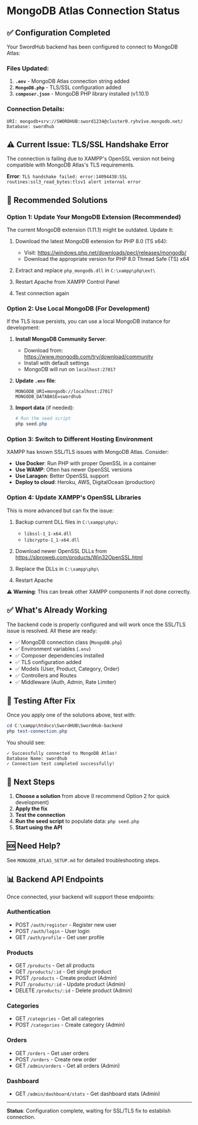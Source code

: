 # MongoDB Atlas Connection Status

## ✅ Configuration Completed

Your SwordHub backend has been configured to connect to MongoDB Atlas:

### Files Updated:
1. **`.env`** - MongoDB Atlas connection string added
2. **`MongoDB.php`** - TLS/SSL configuration added
3. **`composer.json`** - MongoDB PHP library installed (v1.10.1)

### Connection Details:
```
URI: mongodb+srv://SWORDHUB:sword1234@cluster0.ryhv1ve.mongodb.net/
Database: swordhub
```

## ⚠️ Current Issue: TLS/SSL Handshake Error

The connection is failing due to XAMPP's OpenSSL version not being compatible with MongoDB Atlas's TLS requirements.

**Error**: `TLS handshake failed: error:14094438:SSL routines:ssl3_read_bytes:tlsv1 alert internal error`

## 🔧 Recommended Solutions

### Option 1: Update Your MongoDB Extension (Recommended)

The current MongoDB extension (1.11.1) might be outdated. Update it:

1. Download the latest MongoDB extension for PHP 8.0 (TS x64):
   - Visit: https://windows.php.net/downloads/pecl/releases/mongodb/
   - Download the appropriate version for PHP 8.0 Thread Safe (TS) x64

2. Extract and replace `php_mongodb.dll` in `C:\xampp\php\ext\`

3. Restart Apache from XAMPP Control Panel

4. Test connection again

### Option 2: Use Local MongoDB (For Development)

If the TLS issue persists, you can use a local MongoDB instance for development:

1. **Install MongoDB Community Server**:
   - Download from: https://www.mongodb.com/try/download/community
   - Install with default settings
   - MongoDB will run on `localhost:27017`

2. **Update `.env` file**:
   ```
   MONGODB_URI=mongodb://localhost:27017
   MONGODB_DATABASE=swordhub
   ```

3. **Import data** (if needed):
   ```powershell
   # Run the seed script
   php seed.php
   ```

### Option 3: Switch to Different Hosting Environment

XAMPP has known SSL/TLS issues with MongoDB Atlas. Consider:

- **Use Docker**: Run PHP with proper OpenSSL in a container
- **Use WAMP**: Often has newer OpenSSL versions
- **Use Laragon**: Better OpenSSL support
- **Deploy to cloud**: Heroku, AWS, DigitalOcean (production)

### Option 4: Update XAMPP's OpenSSL Libraries

This is more advanced but can fix the issue:

1. Backup current DLL files in `C:\xampp\php\`:
   - `libssl-1_1-x64.dll`
   - `libcrypto-1_1-x64.dll`

2. Download newer OpenSSL DLLs from https://slproweb.com/products/Win32OpenSSL.html

3. Replace the DLLs in `C:\xampp\php\`

4. Restart Apache

⚠️ **Warning**: This can break other XAMPP components if not done correctly.

## ✅ What's Already Working

The backend code is properly configured and will work once the SSL/TLS issue is resolved. All these are ready:

- ✅ MongoDB connection class (`MongoDB.php`)
- ✅ Environment variables (`.env`)
- ✅ Composer dependencies installed
- ✅ TLS configuration added
- ✅ Models (User, Product, Category, Order)
- ✅ Controllers and Routes
- ✅ Middleware (Auth, Admin, Rate Limiter)

## 🧪 Testing After Fix

Once you apply one of the solutions above, test with:

```powershell
cd C:\xampp\htdocs\SwordHUB\SwordHub-backend
php test-connection.php
```

You should see:
```
✓ Successfully connected to MongoDB Atlas!
Database Name: swordhub
✓ Connection test completed successfully!
```

## 📝 Next Steps

1. **Choose a solution** from above (I recommend Option 2 for quick development)
2. **Apply the fix**
3. **Test the connection**
4. **Run the seed script** to populate data: `php seed.php`
5. **Start using the API**

## 🆘 Need Help?

See `MONGODB_ATLAS_SETUP.md` for detailed troubleshooting steps.

## 📊 Backend API Endpoints

Once connected, your backend will support these endpoints:

### Authentication
- POST `/auth/register` - Register new user
- POST `/auth/login` - User login
- GET `/auth/profile` - Get user profile

### Products
- GET `/products` - Get all products
- GET `/products/:id` - Get single product
- POST `/products` - Create product (Admin)
- PUT `/products/:id` - Update product (Admin)
- DELETE `/products/:id` - Delete product (Admin)

### Categories
- GET `/categories` - Get all categories
- POST `/categories` - Create category (Admin)

### Orders
- GET `/orders` - Get user orders
- POST `/orders` - Create new order
- GET `/admin/orders` - Get all orders (Admin)

### Dashboard
- GET `/admin/dashboard/stats` - Get dashboard stats (Admin)

---

**Status**: Configuration complete, waiting for SSL/TLS fix to establish connection.
